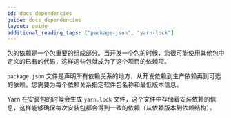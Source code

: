 ```yaml
---
id: docs_dependencies
guide: docs_dependencies
layout: guide
additional_reading_tags: ["package-json", "yarn-lock"]
---
```


包的依赖是一个包重要的组成部分。当开发一个包的时候，您很可能使用其他包中定义的已有的代码，这样这些包就成为了这个项目的依赖项。

`package.json` 文件是声明所有依赖关系的地方，从开发依赖到生产依赖再到可选的依赖。您需要为每个依赖关系指定软件包名称和最低版本信息。

Yarn 在安装包的时候会生成 `yarn.lock` 文件，这个文件中存储着安装依赖的信息，这样能够确保每次安装包都会得到一致的依赖（从依赖版本到依赖结构）。
